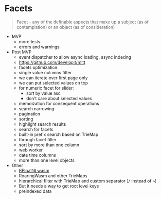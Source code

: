 # Facets

> Facet - any of the definable aspects that make up a subject (as of contemplation) or an object (as of consideration)

- MVP
  - more tests
  - errors and warnings
- Post MVP
  - event dispatcher to allow async loading, async indexing
  - https://github.com/developit/mitt
  - facets optimization
  - single value columns filter
  - we can iterate over first page only
  - we can put selected values on top
  - for numeric facet for slider:
    - sort by value asc
    - don't care about selected values
  - memoization for consequent operations
  - search narrowing
  - pagination
  - sorting
  - highilght search results
  - search for facets
  - built-in prefix search based on TrieMap
  - through facet filter
  - sort by more than one column
  - web worker
  - date time columns
  - more than one level objects
- Other
  - [BFloat16 wasm](https://github.com/tc39/proposal-float16array/issues/7)
  - RoaringWasm and other TrieMaps
  - hierarchical filter with TrieMap and custom separator (`/` instead of `>`)
  - But it needs a way to get root level keys
  - preindexed data
